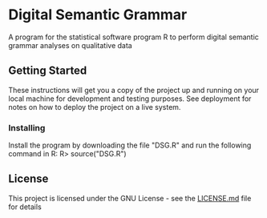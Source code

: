 # Digital Semantic Grammar
A program for the statistical software program R to perform digital semantic grammar analyses on qualitative data

## Getting Started
These instructions will get you a copy of the project up and running on your local machine for development and testing purposes. See deployment for notes on how to deploy the project on a live system.

### Installing
Install the program by downloading the file "DSG.R" and run the following command in R:
R> source("DSG.R")



## License

This project is licensed under the GNU License - see the [LICENSE.md](LICENSE.md) file for details


